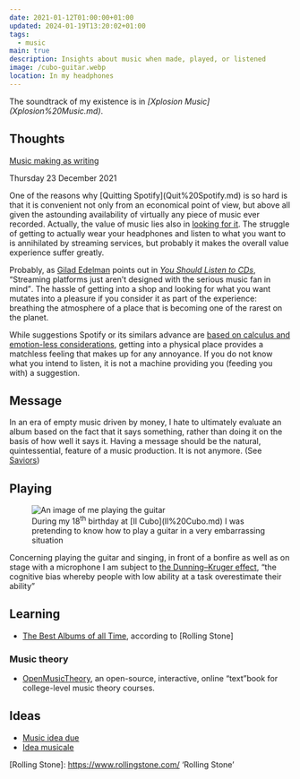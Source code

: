 ```yaml
---
date: 2021-01-12T01:00:00+01:00
updated: 2024-01-19T13:20:02+01:00
tags:
  - music
main: true
description: Insights about music when made, played, or listened
image: /cubo-guitar.webp
location: In my headphones
---
```

<div class='blue box'>
	The soundtrack of my existence is in <cite>[Xplosion Music](Xplosion%20Music.md)</cite>.
</div>

## Thoughts

[Music making as writing](https://rosano.hmm.garden/01ev1pxthspxdq5e5k5m54e1sg 'Music is not just for professionals')

<p class='date'><time datetime='2021-12-23T18:27:17+01:00'>Thursday 23 December 2021</time></p>
One of the reasons why [Quitting Spotify](Quit%20Spotify.md) is so hard is that it is convenient not only from an economical point of view, but above all given the astounding availability of virtually any piece of music ever recorded. Actually, the value of music lies also in <u>looking for it</u>. The struggle of getting to actually wear your headphones and listen to what you want to is annihilated by streaming services, but probably it makes the overall value experience suffer greatly.

Probably, as [Gilad Edelman](https://wired.com/author/gilad-edelman 'Gilad Edelman’s profile on Wired') points out in <cite>[You Should Listen to CDs](https://wired.com/story/you-should-listen-to-cds 'You Should Listen to CDs')</cite>, <q cite='https://hyp.is/ONwkwGQTEeyXXMNroZdLqw/www.wired.com/story/you-should-listen-to-cds/'>Streaming platforms just aren’t designed with the serious music fan in mind</q>. The hassle of getting into a shop and looking for what you want mutates into a pleasure if you consider it as part of the experience: breathing the atmosphere of a place that is becoming one of the rarest on the planet.

While suggestions Spotify or its similars advance are [based on calculus and emotion-less considerations](https://tommi.space/the-power-of-decentralization#algorithms-as-black-boxes '“Algorithms as Black Boxes„ section in my essay “The Power of Decentralization„'), getting into a physical place provides a matchless feeling that makes up for any annoyance. If you do not know what you intend to listen, it is not a machine providing you (feeding you with) a suggestion.

## Message

In an era of empty music driven by money, I hate to ultimately evaluate an album based on the fact that it says something, rather than doing it on the basis of how well it says it. Having a message should be the natural, quintessential, feature of a music production. It is not anymore. (See [Saviors](Saviors.md))

## Playing

<figure>
	<img src='{{ image }}' alt='An image of me playing the guitar'>
	<figcaption>During my 18<sup>th</sup> birthday at [Il Cubo](Il%20Cubo.md) I was pretending to know how to play a guitar in a very embarrassing situation</figcaption>
</figure>

Concerning playing the guitar and singing, in front of a bonfire as well as on stage with a microphone I am subject to [the Dunning–Kruger effect](https://en.wikipedia.org/wiki/Dunning%E2%80%93Kruger_effect 'Dunning–Kruger effect on Wikipedia'), <q cite='https://en.wikipedia.org/wiki/Dunning%E2%80%93Kruger_effect'>the cognitive bias whereby people with low ability at a task overestimate their ability</q>

## Learning

- [The Best Albums of all Time](https://www.rollingstone.com/music/music-lists/best-albums-of-all-time-1062063/ 'The Best Albums of all Time'), according to [Rolling Stone]

### Music theory

- [OpenMusicTheory](http://openmusictheory.com/ 'Open Music Theory'), an open-source, interactive, online “text”book for college-level music theory courses.

## Ideas

- [Music idea due](Music%20idea%20due.md)
- [Idea musicale](Idea%20musicale.md)

[Rolling Stone]: https://www.rollingstone.com/ ‘Rolling Stone’
